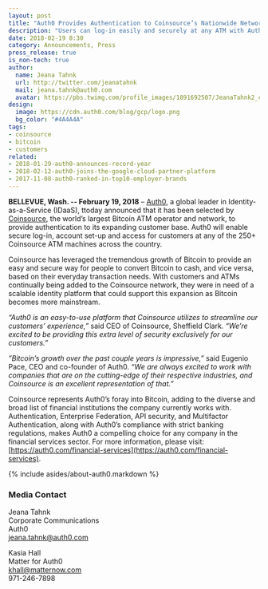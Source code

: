 ```yaml
---
layout: post
title: "Auth0 Provides Authentication to Coinsource’s Nationwide Network of Bitcoin ATMs"
description: "Users can log-in easily and securely at any ATM with Auth0."
date: 2018-02-19 8:30
category: Announcements, Press
press_release: true
is_non-tech: true
author:
  name: Jeana Tahnk
  url: http://twitter.com/jeanatahnk
  mail: jeana.tahnk@auth0.com
  avatar: https://pbs.twimg.com/profile_images/1891692507/JeanaTahnk2_crop_400x400.jpg
design:
  image: https://cdn.auth0.com/blog/gcp/logo.png
  bg_color: "#4A4A4A"
tags:
- coinsource
- bitcoin
- customers
related:
- 2018-01-29-auth0-announces-record-year
- 2018-02-12-auth0-joins-the-google-cloud-partner-platform
- 2017-11-08-auth0-ranked-in-top10-employer-brands
---
```


**BELLEVUE, Wash. -- February 19, 2018** – [Auth0](https://auth0.com/), a global leader in Identity-as-a-Service (IDaaS), ttoday announced that it has been selected by [Coinsource](http://www.coinsource.net/), the world’s largest Bitcoin ATM operator and network, to provide authentication to its expanding customer base. Auth0 will enable secure log-in, account set-up and access for customers at any of the 250+ Coinsource ATM machines across the country. 

Coinsource has leveraged the tremendous growth of Bitcoin to provide an easy and secure way for people to convert Bitcoin to cash, and vice versa, based on their everyday transaction needs. With customers and ATMs continually being added to the Coinsource network, they were in need of a scalable identity platform that could support this expansion as Bitcoin becomes more mainstream. 

_“Auth0 is an easy-to-use platform that Coinsource utilizes to streamline our customers’ experience,”_ said CEO of Coinsource, Sheffield Clark. _“We’re excited to be providing this extra level of security exclusively for our customers.”_

_”Bitcoin’s growth over the past couple years is impressive,”_ said Eugenio Pace, CEO and co-founder of Auth0. _“We are always excited to work with companies that are on the cutting-edge of their respective industries, and Coinsource is an excellent representation of that.”_ 

Coinsource represents Auth0’s foray into Bitcoin, adding to the diverse and broad list of financial institutions the company currently works with. Authentication, Enterprise Federation, API security, and Multifactor Authentication, along with Auth0’s compliance with strict banking regulations, makes Auth0 a compelling choice for any company in the financial services sector. For more information, please visit: [https://auth0.com/financial-services](https://auth0.com/financial-services). 

{% include asides/about-auth0.markdown %}

### Media Contact

Jeana Tahnk<br>
Corporate Communications<br>
Auth0<br>
[jeana.tahnk@auth0.com](mailto:jeana.tahnk@auth0.com)

Kasia Hall<br>
Matter for Auth0<br>
[khall@matternow.com](mailto:khall@matternow.com)<br>
971-246-7898

